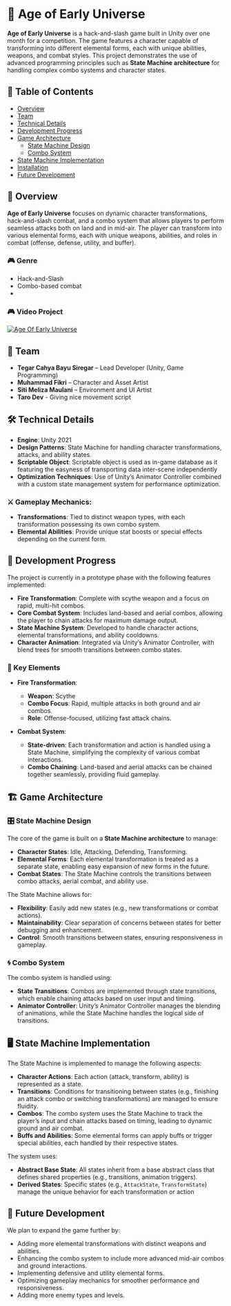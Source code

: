 # 🌌 Age of Early Universe

**Age of Early Universe** is a hack-and-slash game built in Unity over one month for a competition. The game features a character capable of transforming into different elemental forms, each with unique abilities, weapons, and combat styles. This project demonstrates the use of advanced programming principles such as **State Machine architecture** for handling complex combo systems and character states.

## 📜 Table of Contents
- [Overview](#overview)
- [Team](#team)
- [Technical Details](#technical-details)
- [Development Progress](#development-progress)
- [Game Architecture](#game-architecture)
  - [State Machine Design](#state-machine-design)
  - [Combo System](#combo-system)
- [State Machine Implementation](#state-machine-implementation)
- [Installation](#installation)
- [Future Development](#future-development)

## 📖 Overview
**Age of Early Universe** focuses on dynamic character transformations, hack-and-slash combat, and a combo system that allows players to perform seamless attacks both on land and in mid-air. The player can transform into various elemental forms, each with unique weapons, abilities, and roles in combat (offense, defense, utility, and buffer).

### 🎮 Genre
- Hack-and-Slash
- Combo-based combat
- 
### 🎮 Video Project
[![Age Of Early Universe](https://i.ytimg.com/vi/uiTUVgD3rjQ/hqdefault.jpg?sqp=-oaymwE2CNACELwBSFXyq4qpAygIARUAAIhCGAFwAcABBvABAfgB_AmAAtAFigIMCAAQARgTIFkofzAP&rs=AOn4CLAE1S_m4NKAEUoaZi-UNsCxHvGrKw)](https://www.youtube.com/watch?v=uiTUVgD3rjQ)

## 👥 Team
- **Tegar Cahya Bayu Siregar** – Lead Developer (Unity, Game Programming)
- **Muhammad Fikri** – Character and Asset Artist
- **Siti Meliza Maulani** – Environment and UI Artist
- **Taro Dev** - Giving nice movement script

## 🛠 Technical Details
- **Engine**: Unity 2021
- **Design Patterns**: State Machine for handling character transformations, attacks, and ability states.
- **Scriptable Object**: Scriptable object is used as in-game database as it featuring the easyness of transporting data inter-scene independently 
- **Optimization Techniques**: Use of Unity’s Animator Controller combined with a custom state management system for performance optimization.

### ⚔️ Gameplay Mechanics:
- **Transformations**: Tied to distinct weapon types, with each transformation possessing its own combo system.
- **Elemental Abilities**: Provide unique stat boosts or special effects depending on the current form.

## 🚧 Development Progress
The project is currently in a prototype phase with the following features implemented:

- **Fire Transformation**: Complete with scythe weapon and a focus on rapid, multi-hit combos.
- **Core Combat System**: Includes land-based and aerial combos, allowing the player to chain attacks for maximum damage output.
- **State Machine System**: Developed to handle character actions, elemental transformations, and ability cooldowns.
- **Character Animation**: Integrated via Unity’s Animator Controller, with blend trees for smooth transitions between combo states.

### 🔑 Key Elements
- **Fire Transformation**:
  - **Weapon**: Scythe
  - **Combo Focus**: Rapid, multiple attacks in both ground and air combos.
  - **Role**: Offense-focused, utilizing fast attack chains.

- **Combat System**:
  - **State-driven**: Each transformation and action is handled using a State Machine, simplifying the complexity of various combat interactions.
  - **Combo Chaining**: Land-based and aerial attacks can be chained together seamlessly, providing fluid gameplay.

## 🏗 Game Architecture

### 🎛 State Machine Design
The core of the game is built on a **State Machine architecture** to manage:

- **Character States**: Idle, Attacking, Defending, Transforming.
- **Elemental Forms**: Each elemental transformation is treated as a separate state, enabling easy expansion of new forms in the future.
- **Combat States**: The State Machine controls the transitions between combo attacks, aerial combat, and ability use.

The State Machine allows for:
- **Flexibility**: Easily add new states (e.g., new transformations or combat actions).
- **Maintainability**: Clear separation of concerns between states for better debugging and enhancement.
- **Control**: Smooth transitions between states, ensuring responsiveness in gameplay.

### 🌀 Combo System
The combo system is handled using:

- **State Transitions**: Combos are implemented through state transitions, which enable chaining attacks based on user input and timing.
- **Animator Controller**: Unity’s Animator Controller manages the blending of animations, while the State Machine handles the logical side of transitions.

## 🖥 State Machine Implementation
The State Machine is implemented to manage the following aspects:

- **Character Actions**: Each action (attack, transform, ability) is represented as a state.
- **Transitions**: Conditions for transitioning between states (e.g., finishing an attack combo or switching transformations) are managed to ensure fluidity.
- **Combos**: The combo system uses the State Machine to track the player’s input and chain attacks based on timing, leading to dynamic ground and air combat.
- **Buffs and Abilities**: Some elemental forms can apply buffs or trigger special abilities, each handled by their respective states.

The system uses:
- **Abstract Base State**: All states inherit from a base abstract class that defines shared properties (e.g., transitions, animation triggers).
- **Derived States**: Specific states (e.g., `AttackState`, `TransformState`) manage the unique behavior for each transformation or action

## 🚀 Future Development
We plan to expand the game further by:
- Adding more elemental transformations with distinct weapons and abilities.
- Enhancing the combo system to include more advanced mid-air combos and ground interactions.
- Implementing defensive and utility elemental forms.
- Optimizing gameplay mechanics for smoother performance and responsiveness.
- Adding more enemy types and levels.
